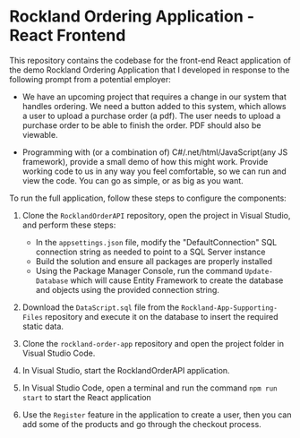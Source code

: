 # Rockland Ordering Application - React Frontend

This repository contains the codebase for the front-end React application of the demo Rockland Ordering Application that I developed in response to the following prompt from a potential employer:

- We have an upcoming project that requires a change in our system that handles ordering. We need a button added to this system, which allows a user to upload a purchase order (a pdf). The user needs to upload a purchase order to be able to finish the order. PDF should also be viewable.

-  Programming with (or a combination of) C#/.net/html/JavaScript(any JS framework), provide a small demo of how this might work. Provide working code to us in any way you feel comfortable, so we can run and view the code. You can go as simple, or as big as you want.

To run the full application, follow these steps to configure the components:

1. Clone the `RocklandOrderAPI` repository, open the project in Visual Studio, and perform these steps:
    - In the `appsettings.json` file, modify the "DefaultConnection" SQL connection string as needed to point to a SQL Server instance
    - Build the solution and ensure all packages are properly installed
    - Using the Package Manager Console, run the command `Update-Database` which will cause Entity Framework to create the database and objects using the provided connection string.

2. Download the `DataScript.sql` file from the `Rockland-App-Supporting-Files` repository and execute it on the database to insert the required static data.
3. Clone the `rockland-order-app` repository and open the project folder in Visual Studio Code.
4. In Visual Studio, start the RocklandOrderAPI application.
5. In Visual Studio Code, open a terminal and run the command `npm run start` to start the React application
6. Use the `Register` feature in the application to create a user, then you can add some of the products and go through the checkout process.

